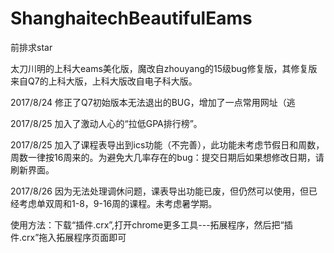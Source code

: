 # ShanghaitechBeautifulEams
前排求star

太刀川明的上科大eams美化版，魔改自zhouyang的15级bug修复版，其修复版来自Q7的上科大版，上科大版改自电子科大版。


2017/8/24 修正了Q7初始版本无法退出的BUG，增加了一点常用网址（逃

2017/8/25 加入了激动人心的“拉低GPA排行榜”。

2017/8/25 加入了课程表导出到ics功能（不完善），此功能未考虑节假日和周数，周数一律按16周来的。为避免大几率存在的bug：提交日期后如果想修改日期，请刷新界面。

2017/8/26 因为无法处理调休问题，课表导出功能已废，但仍然可以使用，但已经考虑单双周和1-8，9-16周的课程。未考虑暑学期。


使用方法：下载“插件.crx”,打开chrome更多工具---拓展程序，然后把“插件.crx”拖入拓展程序页面即可

